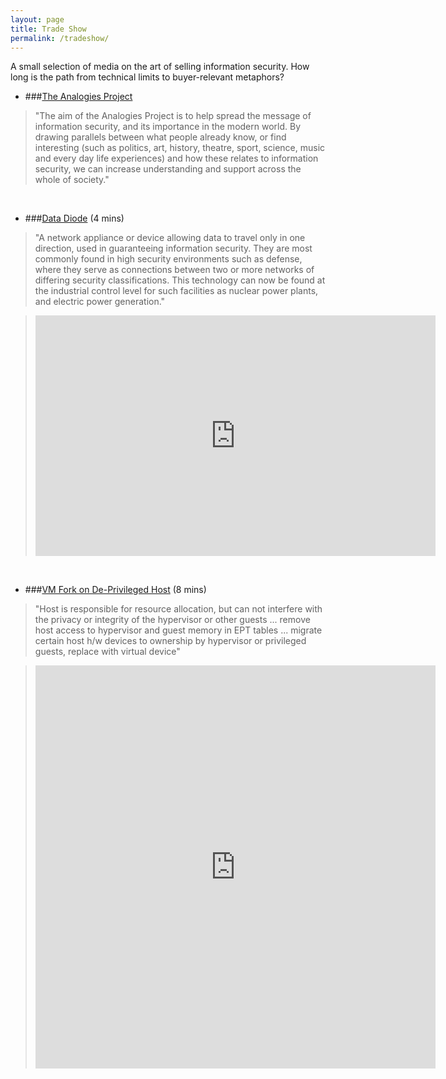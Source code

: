 ```yaml
---
layout: page
title: Trade Show
permalink: /tradeshow/
---
```


A small selection of media on the art of selling information security.  How long is the path from technical limits to buyer-relevant metaphors? 

+ ###[The Analogies Project](https://theanalogiesproject.org)

> "The aim of the Analogies Project is to help spread the message of information security, and its importance in the modern world. By drawing parallels between what people already know, or find interesting (such as politics, art, history, theatre, sport, science, music and every day life experiences) and how these relates to information security, we can increase understanding and support across the whole of society."
<br>

+ ###[Data Diode](http://en.wikipedia.org/wiki/Unidirectional_network) (4 mins)

> "A network appliance or device allowing data to travel only in one direction, used in guaranteeing information security. They are most commonly found in high security environments such as defense, where they serve as connections between two or more networks of differing security classifications. This technology can now be found at the industrial control level for such facilities as nuclear power plants, and electric power generation."

> <iframe class="youtube-player" type="text/html" width="640" height="385" src="http://www.youtube.com/embed/vemwnQmnvuo" allowfullscreen="1" frameborder="0">&nbsp;</iframe>
<br>

+ ###[VM Fork on De-Privileged Host](http://www.slideshare.net/xen_com_mgr/xen-14203926) (8 mins)

> "Host is responsible for resource allocation, but can not interfere with the privacy or integrity of the hypervisor or other guests ... remove host access to hypervisor and guest memory in EPT tables ... migrate certain host h/w devices to ownership by hypervisor or privileged guests, replace with virtual device"

> <iframe width="640" height="645" src="http://www.bromium.com/videos/how-does-microvirtualization-protect-you.html" frameborder="0" scrolling="no" allowfullscreen="1"></iframe>

<br><br>

